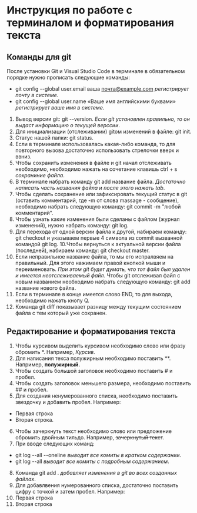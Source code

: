 # Инструкция по работе с терминалом и форматирования текста
## Команды для git
После установки Git и Visual Studio Code в терминале в обязательном порядке нужно прописать следующие команды:
* git config --global user.email ваша почта@example.com *регистрирует почту в системе*.
* git config --global user.name «Ваше имя английскими буквами» *регистрирует ваше имя в системе*.
1. Вывод версии git: git --version. *Если git установлен правильно, то он выдаст информацию о текущей верссии*.
2. Для инициализации (отслеживании) gitом изменений в файле: git init.
3. Статус нашей папки: git status.
4. Если в терминале использовалась какая-либо команда, то для повторного вызова достаточно использовать стрелочки вверх и ввниз.
5. Чтобы сохранить изменения в файле и git начал отслеживать необходимо, необходимо нажать на сочетание клавишь ctrl + s *сохраниние файла*.
6. В терминале набрать команду git add название файла. *Достаточно написать часть названия файла и после этого нажать tab*.
7. Чтобы сделать сохранение или зафиксировать текущий статус в git (оставить комментарий, где -m от слова massage - сообщение), необходимо набрать следующую команду: git commit -m "любой комментарий".
8. Чтобы узнать какие изменения были сделаны с файлом (журнал изменений), нужно набрать команду: git log.
9. Для перехода от одной версии файла к другой, набираем команду: git checkout и указываем первые 4 символа из commit вызванной командой git log.
10.Чтобы вернуться к актуальной версии файла (последней), набираем команду: git checkout master.
10. Если неправильное название файла, то мы его испралвяем на правильный. Для этого нажимаем правой кнопкой мыши и переименовать. *При этом git будет думать, что тот файл был удален и имеется неотслеживаемый файл.* Чтобы git отслеживал файл с новым названием необходимо набрать следующую команду: git add название нового файла.
11. Если в терминале в конце имеется слово END, то для выхода, необходимо нажать кнопу Q.
12. Команда git diff показывает разницу между текущим состоянием файла с тем который уже сохранен.
## Редактирование и форматирования текста
1. Чтобы курсивом выделить курсивом необходимо слово или фразу обромить *. Например, *Курсив*.
2. Для написания текса полужирным необходимо поставить **. Например, **полужирный.**
3. Чтобы создать большой заголовок необходимо поставить # и пробел.
4. Чтобы создать заголовок меньшего размера, необходимо поставить ## и пробел.
5. Для создания ненумерованного списка, необходимо поставить звездочку и добавить пробел. Например:
* Первая строка
* Вторая строка.
6. Чтобы зачеркнуть текст необходимо слово или предложение обромить двойным тильдо. Например, ~~зачеркнутый текст~~.
7. При вводе следующих команд:
* git log --all --oneline *выводит все комиты в кратком содержании*.
* git log --all *выводит все комиты с подробным содержанием*.
8. Команда git add . *добавляет изменения в git во всех созданных файлах*.
9. Для добавлвения нумерованного списка, достаточно поставить цифру с точкой и затем пробел. 
Например:
1. Первая строка
2. Вторая строка